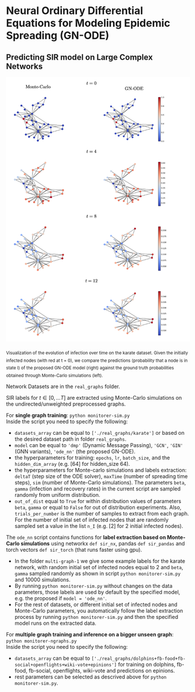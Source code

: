 # Neural Ordinary Differential Equations for Modeling Epidemic Spreading (GN-ODE)
## Predicting SIR model on Large Complex Networks

![This is an image](./images/sir_predictions_karate.png)

<sub>Visualization of the evolution of infection over time on the karate dataset. Given the initially infected nodes (with red at t = 0), we compare the predictions (probability that a node is in state I) of the proposed GN-ODE model (right) against the ground truth probabilities obtained through Monte-Carlo simulations (left).</sub>

Network Datasets are in the ```real_graphs``` folder.

SIR labels for $t \in [0,...T]$ are extracted using Monte-Carlo simulations on the undirected/unweighted preprocessed graphs.

For **single graph training**: `python monitorer-sim.py`  
Inside the script you need to specify the following:
- `datasets_array` can be equal to `['./real_graphs/karate']` or based on the desired dataset path in folder `real_graphs`.
- `model` can be equal to `'dmp'` (Dynamic Message Passing), `'GCN'`, `'GIN'` (GNN variants), `'ode_nn'` (the proposed GN-ODE).
- the hyperparameters for training: `epochs`, `lr`, `batch_size`, and the `hidden_dim_array` (e.g. [64] for hidden_size 64).
- the hyperparameters for Monte-carlo simulations and labels extraction: `deltaT` (step size of the ODE solver), `maxTime` (number of spreading time steps), `sim` (number of Monte-Carlo simulations). The parameters `beta`, `gamma` (infection and recovery rates) in the current script are sampled randomly from uniform distribution.
- `out_of_dist` equal to `True` for within distribution values of parameters `beta`, `gamma` or equal to `False` for out of distribution experiments. Also, `trials_per_number` is the number of samples to extract from each graph. For the number of initial set of infected nodes that are randomly sampled set a value in the list `n_I` (e.g. [2] for 2 initial infected nodes).

The `ode_nn` script contains functions for **label extraction based on Monte-Carlo simulations** using networkx `def sir_nx`, pandas `def sir_pandas` and torch vectors `def sir_torch` (that runs faster using gpu).
- In the folder `multi-graph-1` we give some example labels for the karate network, with random initial set of infected nodes equal to 2 and `beta`, `gamma` sampled randomly as shown in script `python monitorer-sim.py` and 10000 simulations.
- By running `python monitorer-sim.py` without changes on the data parameters, those labels are used by default by the specified model, e.g. the proposed if `model = 'ode_nn'`.
- For the rest of datasets, or different initial set of infected nodes and Monte-Carlo parameters, you automatically follow the label extraction process by running `python monitorer-sim.py` and then the specified model runs on the extracted data.

For **multiple graph training and inference on a bigger unseen graph**: `python monitorer-ngraphs.py`  
Inside the script you need to specify the following:
- `datasets_array` can be equal to `['./real_graphs/dolphins+fb-food+fb-social+openflights+wiki-vote+epinions']` for training on dolphins, fb-food, fb-social, openflights, wiki-vote and predictions on epinions.
- rest parameters can be selected as descrived above for `python monitorer-sim.py`.